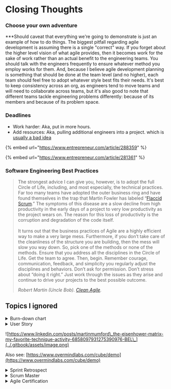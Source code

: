 # Closing Thoughts

### Choose your own adventure

\*\*\*Should caveat that everything we're going to demonstrate is just an example of how to do things.  The biggest pitfall regarding agile development is assuming there is a single "correct" way.  If you forget about the higher level vision of what agile provides, then it becomes work for the sake of work rather than an actual benefit to the engineering teams.  You should talk with the engineers frequently to ensure whatever method you employ works for them.  And, because I believe agile development planning is something that should be done at the team level (and no higher), each team should feel free to adopt whatever style best fits their needs.  It's best to keep consistency across an org, as engineers tend to move teams and will need to collaborate across teams, but it's also good to note that different teams tackle engineering problems differently: because of its members and because of its problem space.

### Deadlines

* Work harder: Aka, put in more hours.
* Add resources: Aka, pulling additional engineers into a project.  which is [usually a bad idea](https://en.wikipedia.org/wiki/The\_Mythical\_Man-Month)



{% embed url="https://www.entrepreneur.com/article/288359" %}

{% embed url="https://www.entrepreneur.com/article/281361" %}

### Software Engineering Best Practices

> The strongest advice I can give you, however, is to adopt the full Circle of Life, including, and most especially, the technical practices. Far too many teams have adopted the outer business ring and have found themselves in the trap that Martin Fowler has labeled “[Flaccid Scrum](https://martinfowler.com/bliki/FlaccidScrum.html).” The symptoms of this disease are a slow decline from high productivity in the early days of a project to very low productivity as the project wears on. The reason for this loss of productivity is the corruption and degradation of the code itself.\
> \
> It turns out that the business practices of Agile are a highly efficient way to make a very large mess. Furthermore, if you don’t take care of the cleanliness of the structure you are building, then the mess will slow you way down. So, pick one of the methods or none of the methods. Ensure that you address all the disciplines in the Circle of Life. Get the team to agree. Then, begin. Remember courage, communication, feedback, and simplicity you regularly adjust the disciplines and behaviors. Don’t ask for permission. Don’t stress about “doing it right.” Just work through the issues as they arise and continue to drive your projects to the best possible outcome.
>
> _Robert Martin (Uncle Bob)._  [_Clean Agile_](https://www.amazon.com/Clean-Agile-Basics-Robert-Martin/dp/0135781868)_._

## Topics I ignored

<details>

<summary>Burn-down chart</summary>

A burn-down chart is essentially a way to visually see the progress you make on a milestone with the goal of eventually "burning down" enough of the work that there is nothing left to do and the task is complete.

I've never seen a burn-down chart actually help anyone.  Sure, they're pretty to look at and give a sense of accomplishment to the engineers and control to the product managers, but their benefit is superficial and usually outweighed by their inaccuracy as you continue to add more wood (tasks) to the fire.  Even worse, when the burn-down trends towards a later completion date than expected, it can be abused to justify artificial [deadlines](closing-thoughts.md#undefined).

Lastly, a burn-down chart encourages teams to work on one feature set (story) at a time, which is not very agile.

</details>

<details>

<summary>User Story</summary>



</details>

![https://www.linkedin.com/posts/martinmumford\_the-eisenhower-matrix-my-favorite-technique-activity-6858097931275390976-BEL\_](../.gitbook/assets/image.png)

Also see: [https://www.overmindlabs.com/cube/demo](https://www.overmindlabs.com/cube/demo)

<details>

<summary>Sprint Retrospect</summary>



</details>

<details>

<summary>Scrum Master</summary>



</details>

<details>

<summary>Agile Certification</summary>

"The Agile certifications that exist are a complete joke and an utter absurdity. Do not take the certifications seriously." - [Robert Martin](https://www.amazon.com/Clean-Agile-Basics-Robert-Martin/dp/0135781868), the father of Agile.

</details>

